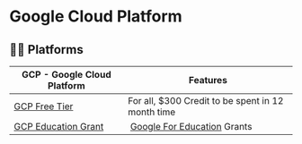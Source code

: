 # Google Cloud Platform


## :student: Platforms

| GCP - Google Cloud Platform                         | Features                                                         |
|-----------------------------------------------------|------------------------------------------------------------------|
| [GCP Free Tier](https://cloud.google.com/free)      | For all, $300 Credit to be spent in 12 month time                |
| [GCP Education Grant](https://cloud.google.com/edu) | [Google For Education](https://edu.google.com/programs) Grants   |



